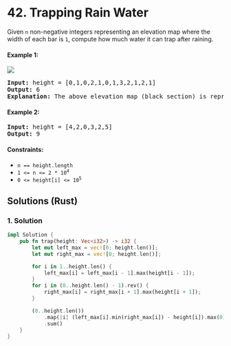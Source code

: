 # 42. Trapping Rain Water
Given `n` non-negative integers representing an elevation map where the width of each bar is `1`, compute how much water it can trap after raining.

#### Example 1:
![](https://assets.leetcode.com/uploads/2018/10/22/rainwatertrap.png)
<pre>
<strong>Input:</strong> height = [0,1,0,2,1,0,1,3,2,1,2,1]
<strong>Output:</strong> 6
<strong>Explanation:</strong> The above elevation map (black section) is represented by array [0,1,0,2,1,0,1,3,2,1,2,1]. In this case, 6 units of rain water (blue section) are being trapped.
</pre>

#### Example 2:
<pre>
<strong>Input:</strong> height = [4,2,0,3,2,5]
<strong>Output:</strong> 9
</pre>

#### Constraints:
* `n == height.length`
* <code>1 <= n <= 2 * 10<sup>4</sup></code>
* <code>0 <= height[i] <= 10<sup>5</sup></code>

## Solutions (Rust)

### 1. Solution
```Rust
impl Solution {
    pub fn trap(height: Vec<i32>) -> i32 {
        let mut left_max = vec![0; height.len()];
        let mut right_max = vec![0; height.len()];

        for i in 1..height.len() {
            left_max[i] = left_max[i - 1].max(height[i - 1]);
        }
        for i in (0..height.len() - 1).rev() {
            right_max[i] = right_max[i + 1].max(height[i + 1]);
        }

        (0..height.len())
            .map(|i| (left_max[i].min(right_max[i]) - height[i]).max(0))
            .sum()
    }
}
```
